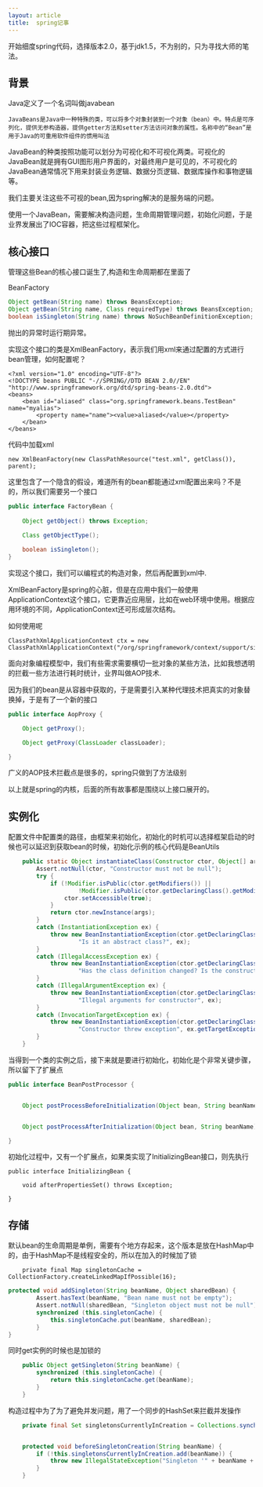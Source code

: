 ```yaml
---
layout: article
title:  spring记事
---
```

开始细度spring代码，选择版本2.0，基于jdk1.5，不为别的，只为寻找大师的笔法。

## 背景

Java定义了一个名词叫做javabean

```
JavaBeans是Java中一种特殊的类，可以将多个对象封装到一个对象（bean）中。特点是可序列化，提供无参构造器，提供getter方法和setter方法访问对象的属性。名称中的“Bean”是用于Java的可重用软件组件的惯用叫法
```
JavaBean的种类按照功能可以划分为可视化和不可视化两类。可视化的JavaBean就是拥有GUI图形用户界面的，对最终用户是可见的，不可视化的JavaBean通常情况下用来封装业务逻辑、数据分页逻辑、数据库操作和事物逻辑等。

我们主要关注这些不可视的bean,因为spring解决的是服务端的问题。

使用一个JavaBean，需要解决构造问题，生命周期管理问题，初始化问题，于是业界发展出了IOC容器，把这些过程框架化。

## 核心接口

管理这些Bean的核心接口诞生了,构造和生命周期都在里面了

BeanFactory

```java
Object getBean(String name) throws BeansException;
Object getBean(String name, Class requiredType) throws BeansException;
boolean isSingleton(String name) throws NoSuchBeanDefinitionException;
```

抛出的异常时运行期异常。


实现这个接口的类是XmlBeanFactory，表示我们用xml来通过配置的方式进行bean管理，如何配置呢？

```
<?xml version="1.0" encoding="UTF-8"?>
<!DOCTYPE beans PUBLIC "-//SPRING//DTD BEAN 2.0//EN" "http://www.springframework.org/dtd/spring-beans-2.0.dtd">
<beans>
	<bean id="aliased" class="org.springframework.beans.TestBean" name="myalias">
		<property name="name"><value>aliased</value></property>
	</bean>
</beans>
```

代码中加载xml

```
new XmlBeanFactory(new ClassPathResource("test.xml", getClass()), parent);
```


这里包含了一个隐含的假设，难道所有的bean都能通过xml配置出来吗？不是的，所以我们需要另一个接口

```java
public interface FactoryBean {
	
	Object getObject() throws Exception;
	
	Class getObjectType();

	boolean isSingleton();
}

```

实现这个接口，我们可以编程式的构造对象，然后再配置到xml中.


XmlBeanFactory是spring的心脏，但是在应用中我们一般使用ApplicationContext这个接口，它更靠近应用层，比如在web环境中使用。根据应用环境的不同，ApplicationContext还可形成层次结构。

如何使用呢

```
ClassPathXmlApplicationContext ctx = new ClassPathXmlApplicationContext("/org/springframework/context/support/simpleContext.xml");
```

面向对象编程模型中，我们有些需求需要横切一批对象的某些方法，比如我想透明的拦截一些方法进行耗时统计，业界叫做AOP技术.

因为我们的bean是从容器中获取的，于是需要引入某种代理技术把真实的对象替换掉，于是有了一个新的接口


```java
public interface AopProxy {

	Object getProxy();

	Object getProxy(ClassLoader classLoader);

}
```

广义的AOP技术拦截点是很多的，spring只做到了方法级别

以上就是spring的内核，后面的所有故事都是围绕以上接口展开的。

## 实例化

配置文件中配置类的路径，由框架来初始化，初始化的时机可以选择框架启动的时候也可以延迟到获取bean的时候，初始化示例的核心代码是BeanUtils

```java
	public static Object instantiateClass(Constructor ctor, Object[] args) throws BeansException {
		Assert.notNull(ctor, "Constructor must not be null");
		try {
			if (!Modifier.isPublic(ctor.getModifiers()) ||
					!Modifier.isPublic(ctor.getDeclaringClass().getModifiers())) {
				ctor.setAccessible(true);
			}
			return ctor.newInstance(args);
		}
		catch (InstantiationException ex) {
			throw new BeanInstantiationException(ctor.getDeclaringClass(),
					"Is it an abstract class?", ex);
		}
		catch (IllegalAccessException ex) {
			throw new BeanInstantiationException(ctor.getDeclaringClass(),
					"Has the class definition changed? Is the constructor accessible?", ex);
		}
		catch (IllegalArgumentException ex) {
			throw new BeanInstantiationException(ctor.getDeclaringClass(),
					"Illegal arguments for constructor", ex);
		}
		catch (InvocationTargetException ex) {
			throw new BeanInstantiationException(ctor.getDeclaringClass(),
					"Constructor threw exception", ex.getTargetException());
		}
	}
```

当得到一个类的实例之后，接下来就是要进行初始化，初始化是个非常关键步骤，所以留下了扩展点

```java
public interface BeanPostProcessor {


	Object postProcessBeforeInitialization(Object bean, String beanName) throws BeansException;


	Object postProcessAfterInitialization(Object bean, String beanName) throws BeansException;

}
```

初始化过程中，又有一个扩展点，如果类实现了InitializingBean接口，则先执行

```
public interface InitializingBean {
	
	void afterPropertiesSet() throws Exception;

}
```

## 存储

默认bean的生命周期是单例，需要有个地方存起来，这个版本是放在HashMap中的，由于HashMap不是线程安全的，所以在加入的时候加了锁

```
	private final Map singletonCache = CollectionFactory.createLinkedMapIfPossible(16);

```

```java
protected void addSingleton(String beanName, Object sharedBean) {
		Assert.hasText(beanName, "Bean name must not be empty");
		Assert.notNull(sharedBean, "Singleton object must not be null");
		synchronized (this.singletonCache) {
			this.singletonCache.put(beanName, sharedBean);
		}
}
```

同时get实例的时候也是加锁的

```java
	public Object getSingleton(String beanName) {
		synchronized (this.singletonCache) {
			return this.singletonCache.get(beanName);
		}
	}
```

构造过程中为了为了避免并发问题，用了一个同步的HashSet来拦截并发操作

```java
	private final Set singletonsCurrentlyInCreation = Collections.synchronizedSet(new HashSet());


    protected void beforeSingletonCreation(String beanName) {
		if (!this.singletonsCurrentlyInCreation.add(beanName)) {
			throw new IllegalStateException("Singleton '" + beanName + "' is already in creation");
		}
	}
```